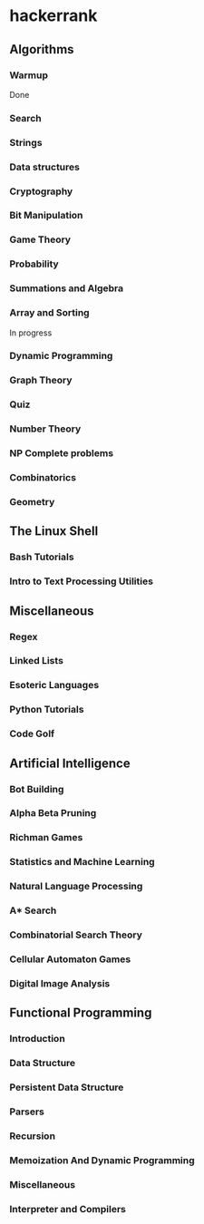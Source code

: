 hackerrank
==========

Algorithms
----------
### Warmup
Done
### Search
### Strings
### Data structures
### Cryptography
### Bit Manipulation
### Game Theory
### Probability
### Summations and Algebra
### Array and Sorting
In progress
### Dynamic Programming
### Graph Theory
### Quiz
### Number Theory
### NP Complete problems
### Combinatorics
### Geometry

The Linux Shell
---------------

### Bash Tutorials
### Intro to Text Processing Utilities

Miscellaneous
-------------

### Regex
### Linked Lists
### Esoteric Languages
### Python Tutorials
### Code Golf

Artificial Intelligence
-----------------------

### Bot Building
### Alpha Beta Pruning
### Richman Games
### Statistics and Machine Learning
### Natural Language Processing
### A* Search
### Combinatorial Search Theory
### Cellular Automaton Games
### Digital Image Analysis

Functional Programming
----------------------

### Introduction
### Data Structure
### Persistent Data Structure
### Parsers
### Recursion
### Memoization And Dynamic Programming
### Miscellaneous
### Interpreter and Compilers


